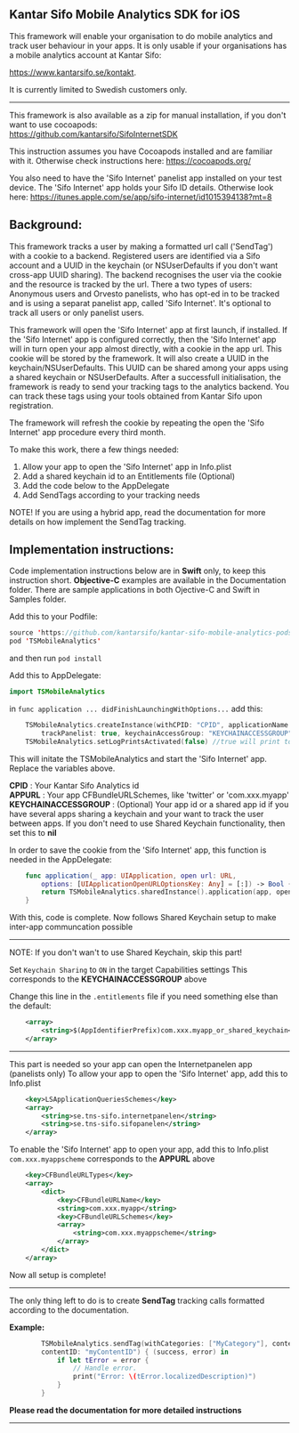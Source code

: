 Kantar Sifo Mobile Analytics SDK for iOS
---
This framework will enable your organisation to do mobile analytics and track user behaviour in your apps. 
It is only usable if your organisations has a mobile analytics account at Kantar Sifo: 

https://www.kantarsifo.se/kontakt. 

It is currently limited to Swedish customers only.

---
This framework is also available as a zip for manual installation, if you don't want to use cocoapods:   
https://github.com/kantarsifo/SifoInternetSDK 

This instruction assumes you have Cocoapods installed and are familiar with it.
Otherwise check instructions here: https://cocoapods.org/

You also need to have the 'Sifo Internet' panelist app installed on your test device. The 'Sifo Internet' app holds your Sifo ID details. Otherwise look here: https://itunes.apple.com/se/app/sifo-internet/id1015394138?mt=8

**Background:**
---
This framework tracks a user by making a formatted url call ('SendTag') with a cookie to a backend. Registered users are identified via a Sifo account and a UUID in the keychain (or NSUserDefaults if you don't want cross-app UUID sharing). The backend recognises the user via the cookie and the resource is tracked by the url. There a two types of users: Anonymous users and Orvesto panelists, who has opt-ed in to be tracked and is using a separat panelist app, called 'Sifo Internet'. It's optional to track all users or only panelist users.

This framework will open the 'Sifo Internet' app at first launch, if installed. If the 'Sifo Internet' app is configured correctly, then the 'Sifo Internet' app will in turn open your app almost directly, with a cookie in the app url. This cookie will be stored by the framework. It will also create a UUID in the keychain/NSUserDefaults. This UUID can be shared among your apps using a shared keychain or NSUserDefaults. After a successfull initialisation, the framework is ready to send your tracking tags to the analytics backend. You can track these tags using your tools obtained from Kantar Sifo upon registration.

The framework will refresh the cookie by repeating the open the 'Sifo Internet' app procedure every third month.

To make this work, there a few things needed:
1. Allow your app to open the 'Sifo Internet' app in Info.plist
2. Add a shared keychain id to an Entitlements file (Optional)
3. Add the code below to the AppDelegate
4. Add SendTags according to your tracking needs

NOTE! If you are using a hybrid app, read the documentation for more details on how implement the SendTag tracking.

**Implementation instructions:**
---
Code implementation instructions below are in **Swift** only, to keep this instruction short.  **Objective-C** examples are available in the Documentation folder. There are sample applications in both Ojective-C and Swift in Samples folder.

Add this to your Podfile:
``` SWIFT
source 'https://github.com/kantarsifo/kantar-sifo-mobile-analytics-podspec.git'
pod 'TSMobileAnalytics' 
```
and then run `pod install`

Add this to AppDelegate:
``` SWIFT
import TSMobileAnalytics
```
in `func application ... didFinishLaunchingWithOptions...` add this:
``` SWIFT
    TSMobileAnalytics.createInstance(withCPID: "CPID", applicationName: "APPURL", 
        trackPanelist: true, keychainAccessGroup: "KEYCHAINACCESSGROUP")
    TSMobileAnalytics.setLogPrintsActivated(false) //true will print to the debug log
```
This will initate the TSMobileAnalytics and start the 'Sifo Internet' app. Replace the variables above.

**CPID** : Your Kantar Sifo Analytics id  
**APPURL** : Your app CFBundleURLSchemes, like 'twitter' or 'com.xxx.myapp'   
**KEYCHAINACCESSGROUP** : (Optional) Your app id or a shared app id if you have several apps sharing a keychain and your want to track the user between apps. If you don't need to use Shared Keychain functionality, then set this to **nil**


In order to save the cookie from the 'Sifo Internet' app, this function is needed in the AppDelegate: 
``` SWIFT
    func application(_ app: UIApplication, open url: URL, 
        options: [UIApplicationOpenURLOptionsKey: Any] = [:]) -> Bool {
        return TSMobileAnalytics.sharedInstance().application(app, open: url, options: options)
    }
```

With this, code is complete. Now follows Shared Keychain setup to make inter-app communcation possible

----
NOTE: If you don't wan't to use Shared Keychain, skip this part!

Set `Keychain Sharing` to `ON` in the target Capabilities settings
This corresponds to the **KEYCHAINACCESSGROUP** above

Change this line in the `.entitlements` file if you need something else than the default:
``` XML
	<array>
		<string>$(AppIdentifierPrefix)com.xxx.myapp_or_shared_keychain</string>
	</array>
```

----
This part is needed so your app can open the Internetpanelen app (panelists only)
To allow your app to open the 'Sifo Internet' app, add this to Info.plist
``` XML
	<key>LSApplicationQueriesSchemes</key>
	<array>
		<string>se.tns-sifo.internetpanelen</string>
		<string>se.tns-sifo.sifopanelen</string>
	</array>
```

To enable the 'Sifo Internet' app to open your app, add this to Info.plist
`com.xxx.myappscheme` corresponds to the **APPURL** above
``` XML
	<key>CFBundleURLTypes</key>
	<array>
		<dict>
			<key>CFBundleURLName</key>
			<string>com.xxx.myapp</string>
			<key>CFBundleURLSchemes</key>
			<array>
				<string>com.xxx.myappscheme</string>
			</array>
		</dict>
	</array>
```

Now all setup is complete!

----
The only thing left to do is to create **SendTag** tracking calls formatted according to the documentation.

**Example:**
``` SWIFT
        TSMobileAnalytics.sendTag(withCategories: ["MyCategory"], contentName: "", 
        contentID: "myContentID") { (success, error) in
            if let tError = error {
                // Handle error.
                print("Error: \(tError.localizedDescription)")
            }
        }
```

**Please read the documentation for more detailed instructions**

----

